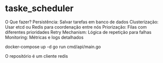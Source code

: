 # taske_scheduler

O Que fazer?
Persistência: Salvar tarefas em banco de dados
Clusterização: Usar etcd ou Redis para coordenação entre nós
Priorização: Filas com diferentes prioridades
Retry Mechanism: Lógica de repetição para falhas
Monitoring: Métricas e logs detalhados

docker-compose up -d
go run cmd/api/main.go

O repositório é um cliente redis